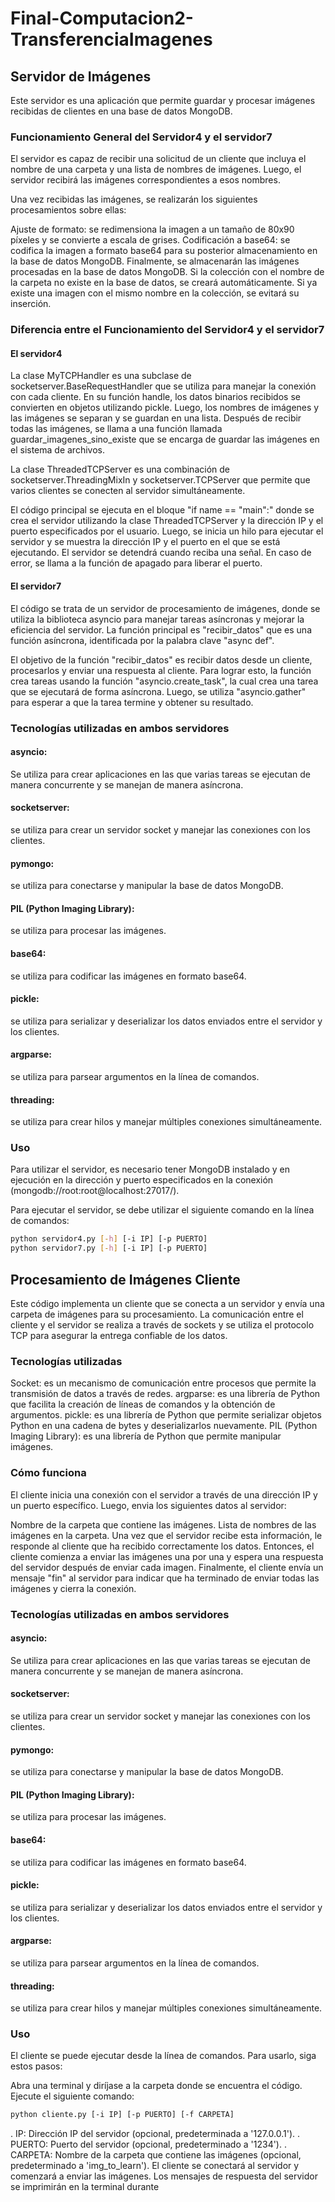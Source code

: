# Final-Computacion2-TransferenciaImagenes 

## Servidor de Imágenes

Este servidor es una aplicación que permite guardar y procesar imágenes recibidas de clientes en una base de datos MongoDB.

### Funcionamiento General del Servidor4 y el servidor7

El servidor es capaz de recibir una solicitud de un cliente que incluya el nombre de una carpeta y una lista de nombres de imágenes. Luego, el servidor recibirá las imágenes correspondientes a esos nombres.

Una vez recibidas las imágenes, se realizarán los siguientes procesamientos sobre ellas:

Ajuste de formato: se redimensiona la imagen a un tamaño de 80x90 píxeles y se convierte a escala de grises.
Codificación a base64: se codifica la imagen a formato base64 para su posterior almacenamiento en la base de datos MongoDB.
Finalmente, se almacenarán las imágenes procesadas en la base de datos MongoDB. Si la colección con el nombre de la carpeta no existe en la base de datos, se creará automáticamente. Si ya existe una imagen con el mismo nombre en la colección, se evitará su inserción.

### Diferencia entre el Funcionamiento del Servidor4 y el servidor7
#### El servidor4 

La clase MyTCPHandler es una subclase de socketserver.BaseRequestHandler que se utiliza para manejar la conexión con cada cliente. En su función handle, los datos binarios recibidos se convierten en objetos utilizando pickle. Luego, los nombres de imágenes y las imágenes se separan y se guardan en una lista. Después de recibir todas las imágenes, se llama a una función llamada guardar_imagenes_sino_existe que se encarga de guardar las imágenes en el sistema de archivos.

La clase ThreadedTCPServer es una combinación de socketserver.ThreadingMixIn y socketserver.TCPServer que permite que varios clientes se conecten al servidor simultáneamente.

El código principal se ejecuta en el bloque "if name == "main":" donde se crea el servidor utilizando la clase ThreadedTCPServer y la dirección IP y el puerto especificados por el usuario. Luego, se inicia un hilo para ejecutar el servidor y se muestra la dirección IP y el puerto en el que se está ejecutando. El servidor se detendrá cuando reciba una señal. En caso de error, se llama a la función de apagado para liberar el puerto.

#### El servidor7
El código se trata de un servidor de procesamiento de imágenes, donde se utiliza la biblioteca asyncio para manejar tareas asíncronas y mejorar la eficiencia del servidor. La función principal es "recibir_datos" que es una función asíncrona, identificada por la palabra clave "async def".

El objetivo de la función "recibir_datos" es recibir datos desde un cliente, procesarlos y enviar una respuesta al cliente. Para lograr esto, la función crea tareas usando la función "asyncio.create_task", la cual crea una tarea que se ejecutará de forma asíncrona. Luego, se utiliza "asyncio.gather" para esperar a que la tarea termine y obtener su resultado.


### Tecnologías utilizadas en ambos servidores

#### asyncio:
Se utiliza para crear aplicaciones en las que varias tareas se ejecutan de manera concurrente y se manejan de manera asíncrona.
#### socketserver:
se utiliza para crear un servidor socket y manejar las conexiones con los clientes.
#### pymongo: 
se utiliza para conectarse y manipular la base de datos MongoDB.
#### PIL (Python Imaging Library):
se utiliza para procesar las imágenes.
#### base64:
se utiliza para codificar las imágenes en formato base64.
#### pickle:
se utiliza para serializar y deserializar los datos enviados entre el servidor y los clientes.
#### argparse:
se utiliza para parsear argumentos en la línea de comandos.
#### threading:
se utiliza para crear hilos y manejar múltiples conexiones simultáneamente.

### Uso

Para utilizar el servidor, es necesario tener MongoDB instalado y en ejecución en la dirección y puerto especificados en la conexión (mongodb://root:root@localhost:27017/).

Para ejecutar el servidor, se debe utilizar el siguiente comando en la línea de comandos:
```bash
python servidor4.py [-h] [-i IP] [-p PUERTO]
python servidor7.py [-h] [-i IP] [-p PUERTO]
```

## Procesamiento de Imágenes Cliente

Este código implementa un cliente que se conecta a un servidor y envía una carpeta de imágenes para su procesamiento. La comunicación entre el cliente y el servidor se realiza a través de sockets y se utiliza el protocolo TCP para asegurar la entrega confiable de los datos.

### Tecnologías utilizadas

Socket: es un mecanismo de comunicación entre procesos que permite la transmisión de datos a través de redes.
argparse: es una librería de Python que facilita la creación de líneas de comandos y la obtención de argumentos.
pickle: es una librería de Python que permite serializar objetos Python en una cadena de bytes y deserializarlos nuevamente.
PIL (Python Imaging Library): es una librería de Python que permite manipular imágenes.

### Cómo funciona
El cliente inicia una conexión con el servidor a través de una dirección IP y un puerto específico. Luego, envia los siguientes datos al servidor:

Nombre de la carpeta que contiene las imágenes.
Lista de nombres de las imágenes en la carpeta.
Una vez que el servidor recibe esta información, le responde al cliente que ha recibido correctamente los datos. Entonces, el cliente comienza a enviar las imágenes una por una y espera una respuesta del servidor después de enviar cada imagen. Finalmente, el cliente envía un mensaje "fin" al servidor para indicar que ha terminado de enviar todas las imágenes y cierra la conexión.


### Tecnologías utilizadas en ambos servidores

#### asyncio:
Se utiliza para crear aplicaciones en las que varias tareas se ejecutan de manera concurrente y se manejan de manera asíncrona.
#### socketserver:
se utiliza para crear un servidor socket y manejar las conexiones con los clientes.
#### pymongo:
se utiliza para conectarse y manipular la base de datos MongoDB.
#### PIL (Python Imaging Library):
se utiliza para procesar las imágenes.
#### base64:
se utiliza para codificar las imágenes en formato base64.
#### pickle:
se utiliza para serializar y deserializar los datos enviados entre el servidor y los clientes.
#### argparse:
se utiliza para parsear argumentos en la línea de comandos.
#### threading:
se utiliza para crear hilos y manejar múltiples conexiones simultáneamente.

### Uso

El cliente se puede ejecutar desde la línea de comandos. Para usarlo, siga estos pasos:

Abra una terminal y diríjase a la carpeta donde se encuentra el código.
Ejecute el siguiente comando:
```bash
python cliente.py [-i IP] [-p PUERTO] [-f CARPETA]
```
. IP: Dirección IP del servidor (opcional, predeterminada a '127.0.0.1').
. PUERTO: Puerto del servidor (opcional, predeterminado a '1234').
. CARPETA: Nombre de la carpeta que contiene las imágenes (opcional, predeterminado a 'img_to_learn').
El cliente se conectará al servidor y comenzará a enviar las imágenes. Los mensajes de respuesta del servidor se imprimirán en la terminal durante
